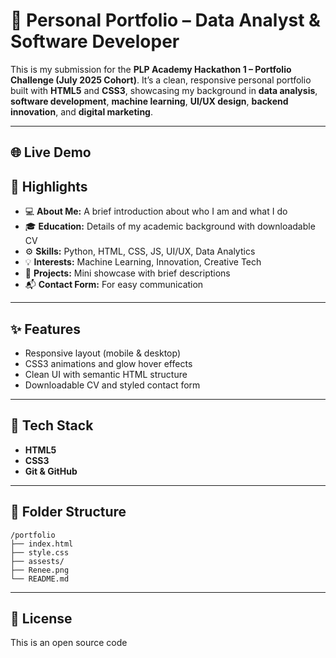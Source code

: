 # 💼 Personal Portfolio – Data Analyst & Software Developer

This is my submission for the **PLP Academy Hackathon 1 – Portfolio Challenge (July 2025 Cohort)**. It’s a clean, responsive personal portfolio built with **HTML5** and **CSS3**, showcasing my background in **data analysis**, **software development**, **machine learning**, **UI/UX design**, **backend innovation**, and **digital marketing**.

---

## 🌐 Live Demo




## 📌 Highlights

* 💻 **About Me:** A brief introduction about who I am and what I do
* 🎓 **Education:** Details of my academic background with downloadable CV
* ⚙️ **Skills:** Python, HTML, CSS, JS, UI/UX, Data Analytics
* 💡 **Interests:** Machine Learning, Innovation, Creative Tech
* 🚀 **Projects:** Mini showcase with brief descriptions
* 📬 **Contact Form:** For easy communication

---

## ✨ Features

* Responsive layout (mobile & desktop)
* CSS3 animations and glow hover effects
* Clean UI with semantic HTML structure
* Downloadable CV and styled contact form

---

## 🔧 Tech Stack

* **HTML5**
* **CSS3**
* **Git & GitHub**

---

## 📁 Folder Structure

```
/portfolio
├── index.html
├── style.css
├── assests/
├── Renee.png
└── README.md
```

---

## 📄 License 

This is an open source code


